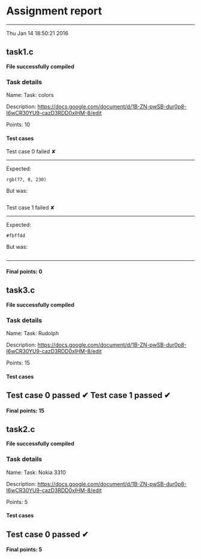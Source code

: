 # Assignment report
---
Thu Jan 14 18:50:21 2016

## task1.c

**File successfully compiled**

### Task details

Name: Task: colors

Description: https://docs.google.com/document/d/1B-ZN-pwSB-dur0p8-I6wCR30YU9-cazD3RDD0xIHM-8/edit

Points: 10

#### Test cases
Test case 0 failed ✘

---
Expected:
```
rgb(77, 0, 230)
```
But was:
```

```
Test case 1 failed ✘

---
Expected:
```
#fbff4d
```
But was:
```

```
--- 
#### Final points: 0
## task3.c

**File successfully compiled**

### Task details

Name: Task: Rudolph

Description: https://docs.google.com/document/d/1B-ZN-pwSB-dur0p8-I6wCR30YU9-cazD3RDD0xIHM-8/edit

Points: 15

#### Test cases
Test case 0 passed ✔︎
Test case 1 passed ✔︎
--- 
#### Final points: 15
## task2.c

**File successfully compiled**

### Task details

Name: Task: Nokia 3310

Description: https://docs.google.com/document/d/1B-ZN-pwSB-dur0p8-I6wCR30YU9-cazD3RDD0xIHM-8/edit

Points: 5

#### Test cases
Test case 0 passed ✔︎
--- 
#### Final points: 5
